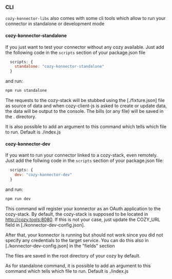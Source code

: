 ### CLI

`cozy-konnector-libs` also comes with some cli tools which allow to run your connector in standalone
or development mode

#### cozy-konnector-standalone

If you just want to test your connector without any cozy available. Just add the following code in
the `scripts` section of your package.json file

```javascript
  scripts: {
    standalone: "cozy-konnector-standalone"
  }
```

and run:

```sh
npm run standalone
```

The requests to the cozy-stack will be stubbed using the [./fixture.json] file as source of data
and when cozy-client-js is asked to create or update data, the data will be output to the console.
The bills (or any file) will be saved in the . directory.

It is also possible to add an argument to this command which tells which file to run. Default is
./index.js

#### cozy-konnector-dev

If you want to run your connector linked to a cozy-stack, even remotely. Just add the follwing code
in the `scripts` section of your package.json file:

```javascript
  scripts: {
    dev: "cozy-konnector-dev"
  }
```

and run:

```sh
npm run dev
```

This command will register your konnector as an OAuth application to the cozy-stack. By default,
the cozy-stack is supposed to be located in http://cozy.tools:8080. If this is not your case, just
update the COZY_URL field in [./konnector-dev-config.json].

After that, your konnector is running but should not work since you did not specify any credentials to
the target service. You can do this also in [./konnector-dev-config.json] in the "fields" section

The files are saved in the root directory of your cozy by default.

As for standalone command, it is possible to add an argument to this command which tells which file to run. Default is
./index.js
